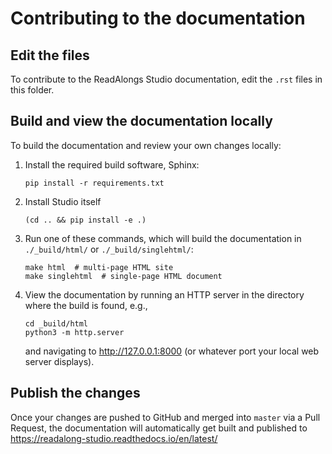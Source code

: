 # Contributing to the documentation

## Edit the files

To contribute to the ReadAlongs Studio documentation, edit the `.rst` files in
this folder.

## Build and view the documentation locally

To build the documentation and review your own changes locally:

1. Install the required build software, Sphinx:

       pip install -r requirements.txt

2. Install Studio itself

       (cd .. && pip install -e .)

3. Run one of these commands, which will build the documentation in `./_build/html/`
   or `./_build/singlehtml/`:

       make html  # multi-page HTML site
       make singlehtml  # single-page HTML document

2. View the documentation by running an HTTP server in the directory where the
   build is found, e.g.,

       cd _build/html
       python3 -m http.server

   and navigating to http://127.0.0.1:8000 (or whatever port your local web
   server displays).

## Publish the changes

Once your changes are pushed to GitHub and merged into `master` via a Pull
Request, the documentation will automatically get built and published to
https://readalong-studio.readthedocs.io/en/latest/
